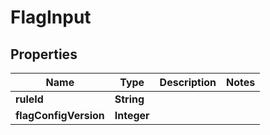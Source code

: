 

# FlagInput


## Properties

Name | Type | Description | Notes
------------ | ------------- | ------------- | -------------
**ruleId** | **String** |  | 
**flagConfigVersion** | **Integer** |  | 



